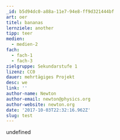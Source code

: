 ```yaml
---
_id: b5d94dc0-a88a-11e7-94e8-ff9d321444bf
art: oer
titel: bananas
lernziele: another
tipp: teer
medien:
  - medien-2
fach:
  - fach-1
  - fach-3
zielgruppe: Sekundarstufe 1
lizenz: CC0
dauer: mehrtägiges Projekt
desc: we
link: ''
author-name: Newton
author-email: newton@physics.org
author-website: newton.org
date: '2017-10-03T22:32:16.962Z'
slug: test
---
```

undefined
